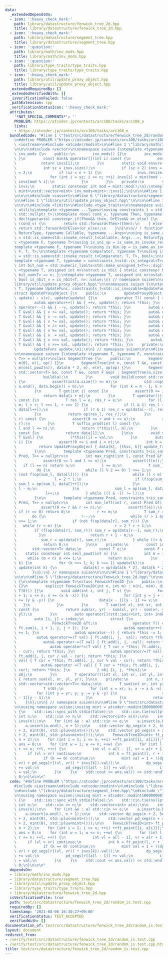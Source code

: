 ```yaml
---
data:
  _extendedDependsOn:
  - icon: ':heavy_check_mark:'
    path: library/datastructure/fenwick_tree_2d.hpp
    title: library/datastructure/fenwick_tree_2d.hpp
  - icon: ':heavy_check_mark:'
    path: library/datastructure/segment_tree.hpp
    title: library/datastructure/segment_tree.hpp
  - icon: ':question:'
    path: library/math/inv_mods.hpp
    title: library/math/inv_mods.hpp
  - icon: ':question:'
    path: library/type_traits/type_traits.hpp
    title: library/type_traits/type_traits.hpp
  - icon: ':heavy_check_mark:'
    path: library/util/update_proxy_object.hpp
    title: library/util/update_proxy_object.hpp
  _extendedRequiredBy: []
  _extendedVerifiedWith: []
  _isVerificationFailed: false
  _pathExtension: cpp
  _verificationStatusIcon: ':heavy_check_mark:'
  attributes:
    '*NOT_SPECIAL_COMMENTS*': ''
    PROBLEM: https://atcoder.jp/contests/arc108/tasks/arc108_e
    links:
    - https://atcoder.jp/contests/arc108/tasks/arc108_e
  bundledCode: "#line 1 \"test/src/datastructure/fenwick_tree_2d/random_is.test.cpp\"\
    \n#define PROBLEM \"https://atcoder.jp/contests/arc108/tasks/arc108_e\"\n\n#include\
    \ <iostream>\n#include <atcoder/modint>\n\n#line 1 \"library/math/inv_mods.hpp\"\
    \n\n\n\n#include <vector>\n\nnamespace suisen {\ntemplate <typename mint>\nclass\
    \ inv_mods {\n    public:\n        inv_mods() {}\n        inv_mods(int n) { ensure(n);\
    \ }\n        const mint& operator[](int i) const {\n            ensure(i);\n \
    \           return invs[i];\n        }\n        static void ensure(int n) {\n\
    \            int sz = invs.size();\n            if (sz < 2) invs = {0, 1}, sz\
    \ = 2;\n            if (sz < n + 1) {\n                invs.resize(n + 1);\n \
    \               for (int i = sz; i <= n; ++i) invs[i] = mint(mod - mod / i) *\
    \ invs[mod % i];\n            }\n        }\n    private:\n        static std::vector<mint>\
    \ invs;\n        static constexpr int mod = mint::mod();\n};\ntemplate <typename\
    \ mint>\nstd::vector<mint> inv_mods<mint>::invs{};\n}\n\n\n#line 1 \"library/datastructure/segment_tree.hpp\"\
    \n\n\n\n#include <cassert>\n#line 6 \"library/datastructure/segment_tree.hpp\"\
    \n\n#line 1 \"library/util/update_proxy_object.hpp\"\n\n\n\n#line 1 \"library/type_traits/type_traits.hpp\"\
    \n\n\n\n#include <limits>\n#include <type_traits>\n\nnamespace suisen {\n// !\
    \ utility\ntemplate <typename ...Types>\nusing constraints_t = std::enable_if_t<std::conjunction_v<Types...>,\
    \ std::nullptr_t>;\ntemplate <bool cond_v, typename Then, typename OrElse>\nconstexpr\
    \ decltype(auto) constexpr_if(Then&& then, OrElse&& or_else) {\n    if constexpr\
    \ (cond_v) {\n        return std::forward<Then>(then);\n    } else {\n       \
    \ return std::forward<OrElse>(or_else);\n    }\n}\n\n// ! function\ntemplate <typename\
    \ ReturnType, typename Callable, typename ...Args>\nusing is_same_as_invoke_result\
    \ = std::is_same<std::invoke_result_t<Callable, Args...>, ReturnType>;\ntemplate\
    \ <typename F, typename T>\nusing is_uni_op = is_same_as_invoke_result<T, F, T>;\n\
    template <typename F, typename T>\nusing is_bin_op = is_same_as_invoke_result<T,\
    \ F, T, T>;\n\ntemplate <typename Comparator, typename T>\nusing is_comparator\
    \ = std::is_same<std::invoke_result_t<Comparator, T, T>, bool>;\n\n// ! integral\n\
    template <typename T, typename = constraints_t<std::is_integral<T>>>\nconstexpr\
    \ int bit_num = std::numeric_limits<std::make_unsigned_t<T>>::digits;\ntemplate\
    \ <typename T, unsigned int n>\nstruct is_nbit { static constexpr bool value =\
    \ bit_num<T> == n; };\ntemplate <typename T, unsigned int n>\nstatic constexpr\
    \ bool is_nbit_v = is_nbit<T, n>::value;\n} // namespace suisen\n\n\n#line 5 \"\
    library/util/update_proxy_object.hpp\"\n\nnamespace suisen {\n\ntemplate <typename\
    \ T, typename UpdateFunc, constraints_t<std::is_invocable<UpdateFunc>> = nullptr>\n\
    struct UpdateProxyObject {\n    public:\n        UpdateProxyObject(T &v, UpdateFunc\
    \ update) : v(v), update(update) {}\n        operator T() const { return v; }\n\
    \        auto& operator++() && { ++v, update(); return *this; }\n        auto&\
    \ operator--() && { --v, update(); return *this; }\n        auto& operator+=(const\
    \ T &val) && { v += val, update(); return *this; }\n        auto& operator-=(const\
    \ T &val) && { v -= val, update(); return *this; }\n        auto& operator*=(const\
    \ T &val) && { v *= val, update(); return *this; }\n        auto& operator/=(const\
    \ T &val) && { v /= val, update(); return *this; }\n        auto& operator%=(const\
    \ T &val) && { v %= val, update(); return *this; }\n        auto& operator =(const\
    \ T &val) && { v  = val, update(); return *this; }\n        auto& operator<<=(const\
    \ T &val) && { v <<= val, update(); return *this; }\n        auto& operator>>=(const\
    \ T &val) && { v >>= val, update(); return *this; }\n    private:\n        T &v;\n\
    \        UpdateFunc update;\n};\n\n} // namespace suisen\n\n\n#line 8 \"library/datastructure/segment_tree.hpp\"\
    \n\nnamespace suisen {\ntemplate <typename T, typename F, constraints_t<is_bin_op<F,\
    \ T>> = nullptr>\nclass SegmentTree {\n    public:\n        SegmentTree() : n(0),\
    \ m(0), e(), op() {}\n        SegmentTree(int n, const T &e, const F &op) : n(n),\
    \ m(ceil_pow2(n)), data(m * 2, e), e(e), op(op) {}\n        SegmentTree(const\
    \ std::vector<T> &a, const T &e, const F &op) : SegmentTree(a.size(), e, op) {\n\
    \            build(a);\n        }\n        void build(const std::vector<T> &a)\
    \ {\n            assert(int(a.size()) <= m);\n            std::copy(a.begin(),\
    \ a.end(), data.begin() + m);\n            for (int k = m - 1; k > 0; --k) update(k);\n\
    \        }\n        T get(int i) const {\n            assert(0 <= i and i < n);\n\
    \            return data[i + m];\n        }\n        T operator()(int l, int r)\
    \ const {\n            T res_l = e, res_r = e;\n            for (l += m, r +=\
    \ m; l < r; l >>= 1, r >>= 1) {\n                if (l & 1) res_l = op(res_l,\
    \ data[l++]);\n                if (r & 1) res_r = op(data[--r], res_r);\n    \
    \        }\n            return op(res_l, res_r);\n        }\n        T prefix_prod(int\
    \ r) const {\n            assert(0 <= r and r <= n);\n            return (*this)(0,\
    \ r);\n        }\n        T suffix_prod(int l) const {\n            assert(0 <=\
    \ l and l <= n);\n            return (*this)(l, m);\n        }\n        T all_prod()\
    \ const {\n            return data[1];\n        }\n\n        void set(int i, const\
    \ T &val) {\n            (*this)[i] = val;\n        }\n        auto operator[](int\
    \ i) {\n            assert(0 <= i and i < n);\n            int k = i + m;\n  \
    \          return UpdateProxyObject { data[k], [this, k]{ update_from(k); } };\n\
    \        }\n\n        template <typename Pred, constraints_t<is_same_as_invoke_result<bool,\
    \ Pred, T>> = nullptr>\n        int max_right(int l, const Pred &f) const {\n\
    \            assert(0 <= l and l <= n);\n            assert(f(e));\n         \
    \   if (l == n) return n;\n            l += m;\n            T sum_l = e;\n   \
    \         do {\n                while (l % 2 == 0) l >>= 1;\n                if\
    \ (not f(op(sum_l, data[l]))) {\n                    while (l < m) {\n       \
    \                 l = 2 * l;\n                        if (f(op(sum_l, data[l])))\
    \ sum_l = op(sum_l, data[l++]);\n                    }\n                    return\
    \ l - m;\n                }\n                sum_l = op(sum_l, data[l]);\n   \
    \             l++;\n            } while ((l & -l) != l);\n            return n;\n\
    \        }\n\n        template <typename Pred, constraints_t<is_same_as_invoke_result<bool,\
    \ Pred, T>> = nullptr>\n        int min_left(int r, const Pred &f) const {\n \
    \           assert(0 <= r && r <= n);\n            assert(f(e));\n           \
    \ if (r == 0) return 0;\n            r += m;\n            T sum_r = e;\n     \
    \       do {\n                r--;\n                while (r > 1 && (r % 2)) r\
    \ >>= 1;\n                if (not f(op(data[r], sum_r))) {\n                 \
    \   while (r < m) {\n                        r = 2 * r + 1;\n                \
    \        if (f(op(data[r], sum_r))) sum_r = op(data[r--], sum_r);\n          \
    \          }\n                    return r + 1 - m;\n                }\n     \
    \           sum_r = op(data[r], sum_r);\n            } while ((r & -r) != r);\n\
    \            return 0;\n        }\n\n    private:\n        const int n, m;\n \
    \       std::vector<T> data;\n        const T e;\n        const F op;\n\n    \
    \    static constexpr int ceil_pow2(int n) {\n            int m = 1;\n       \
    \     while (m < n) m <<= 1;\n            return m;\n        }\n        void update_from(int\
    \ k) {\n            for (k >>= 1; k; k >>= 1) update(k);\n        }\n        void\
    \ update(int k) {\n            data[k] = op(data[k * 2], data[k * 2 + 1]);\n \
    \       }\n};\n} // namespace suisen\n\n\n\n#line 1 \"library/datastructure/fenwick_tree_2d.hpp\"\
    \n\n\n\n#line 5 \"library/datastructure/fenwick_tree_2d.hpp\"\n\nnamespace suisen\
    \ {\n\ntemplate <typename T>\nclass FenwickTree2D {\n    public:\n        FenwickTree2D()\
    \ {}\n        explicit FenwickTree2D(int n, int m) : n(n), m(m), data(n, std::vector<T>(m,\
    \ T(0))) {}\n        void add(int i, int j, T v) {\n            for (int x = i\
    \ + 1; x <= n; x += (x & -x)) {\n                for (int y = j + 1; y <= m; y\
    \ += (y & -y)) {\n                    data[x - 1][y - 1] += v;\n             \
    \   }\n            }\n        }\n        T sum(int xl, int xr, int yl, int yr)\
    \ const {\n            return sum(xr, yr) - sum(xl, yr) - sum(xr, yl) + sum(xl,\
    \ yl);\n        }\n        auto operator[](std::pair<int, int> index) {\n    \
    \        auto [i, j] = index;\n            struct {\n                int i, j;\n\
    \                FenwickTree2D &ft;\n                operator T() const { return\
    \ ft.sum(i, i + 1, j, j + 1); }\n                auto& operator++() { return *this\
    \ += 1; }\n                auto& operator--() { return *this -= 1; }\n       \
    \         auto& operator+=(T val) { ft.add(i, j,  val); return *this; }\n    \
    \            auto& operator-=(T val) { ft.add(i, j, -val); return *this; }\n \
    \               auto& operator*=(T val) { T cur = *this; ft.add(i, j, cur * val\
    \ - cur); return *this; }\n                auto& operator/=(T val) { T cur = *this;\
    \ ft.add(i, j, cur / val - cur); return *this; }\n                auto& operator%=(T\
    \ val) { T cur = *this; ft.add(i, j, cur % val - cur); return *this; }\n     \
    \           auto& operator =(T val) { T cur = *this; ft.add(i, j,       val -\
    \ cur); return *this; }\n            } obj {i, j, *this};\n            return\
    \ obj;\n        }\n        T operator()(int xl, int xr, int yl, int yr) const\
    \ { return sum(xl, xr, yl, yr); }\n\n    private:\n        int n, m;\n       \
    \ std::vector<std::vector<T>> data;\n\n        T sum(int xr, int yr) const {\n\
    \            T s(0);\n            for (int x = xr; x; x -= x & -x) {\n       \
    \         for (int y = yr; y; y -= y & -y) {\n                    s += data[x\
    \ - 1][y - 1];\n                }\n            }\n            return s;\n    \
    \    }\n};\n\n} // namespace suisen\n\n\n#line 9 \"test/src/datastructure/fenwick_tree_2d/random_is.test.cpp\"\
    \n\nusing namespace suisen;\nusing mint = atcoder::modint1000000007;\n\nint main()\
    \ {\n    std::ios::sync_with_stdio(false);\n    std::cin.tie(nullptr);\n\n   \
    \ int n;\n    std::cin >> n;\n    std::vector<int> a(n);\n\n    inv_mods<mint>\
    \ invs(n);\n\n    for (int &e : a) std::cin >> e;\n    a.insert(a.begin(), 0);\n\
    \    a.insert(a.end(), n + 1);\n\n    std::vector dp_segs(n + 2, SegmentTree(n\
    \ + 2, mint(0), std::plus<mint>()));\n    std::vector pd_segs(n + 2, SegmentTree(n\
    \ + 2, mint(0), std::plus<mint>()));\n\n    FenwickTree2D<int> ft_point(n + 2,\
    \ n + 2);\n    for (int i = 1; i <= n; ++i) ++ft_point[{i, a[i]}];\n\n    mint\
    \ ans = 0;\n    for (int w = 1; w <= n; ++w) {\n        for (int l = 1, r = w;\
    \ r <= n; ++l, ++r) {\n            int vl = a[l - 1], vr = a[r + 1];\n       \
    \     if (vl > vr) continue;\n            int k = ft_point(l, r + 1, vl, vr);\n\
    \            if (k == 0) continue;\n            mint val = 1 + ((dp_segs[l](vl,\
    \ vr) + pd_segs[r](vl, vr)) * invs[k]).val();\n            dp_segs[l][a[r + 1]]\
    \ += val;\n            pd_segs[r][a[l - 1]] += val;\n            if (w == n) ans\
    \ = val;\n        }\n    }\n    std::cout << ans.val() << std::endl;\n    return\
    \ 0;\n}\n\n\n"
  code: "#define PROBLEM \"https://atcoder.jp/contests/arc108/tasks/arc108_e\"\n\n\
    #include <iostream>\n#include <atcoder/modint>\n\n#include \"library/math/inv_mods.hpp\"\
    \n#include \"library/datastructure/segment_tree.hpp\"\n#include \"library/datastructure/fenwick_tree_2d.hpp\"\
    \n\nusing namespace suisen;\nusing mint = atcoder::modint1000000007;\n\nint main()\
    \ {\n    std::ios::sync_with_stdio(false);\n    std::cin.tie(nullptr);\n\n   \
    \ int n;\n    std::cin >> n;\n    std::vector<int> a(n);\n\n    inv_mods<mint>\
    \ invs(n);\n\n    for (int &e : a) std::cin >> e;\n    a.insert(a.begin(), 0);\n\
    \    a.insert(a.end(), n + 1);\n\n    std::vector dp_segs(n + 2, SegmentTree(n\
    \ + 2, mint(0), std::plus<mint>()));\n    std::vector pd_segs(n + 2, SegmentTree(n\
    \ + 2, mint(0), std::plus<mint>()));\n\n    FenwickTree2D<int> ft_point(n + 2,\
    \ n + 2);\n    for (int i = 1; i <= n; ++i) ++ft_point[{i, a[i]}];\n\n    mint\
    \ ans = 0;\n    for (int w = 1; w <= n; ++w) {\n        for (int l = 1, r = w;\
    \ r <= n; ++l, ++r) {\n            int vl = a[l - 1], vr = a[r + 1];\n       \
    \     if (vl > vr) continue;\n            int k = ft_point(l, r + 1, vl, vr);\n\
    \            if (k == 0) continue;\n            mint val = 1 + ((dp_segs[l](vl,\
    \ vr) + pd_segs[r](vl, vr)) * invs[k]).val();\n            dp_segs[l][a[r + 1]]\
    \ += val;\n            pd_segs[r][a[l - 1]] += val;\n            if (w == n) ans\
    \ = val;\n        }\n    }\n    std::cout << ans.val() << std::endl;\n    return\
    \ 0;\n}\n\n\n"
  dependsOn:
  - library/math/inv_mods.hpp
  - library/datastructure/segment_tree.hpp
  - library/util/update_proxy_object.hpp
  - library/type_traits/type_traits.hpp
  - library/datastructure/fenwick_tree_2d.hpp
  isVerificationFile: true
  path: test/src/datastructure/fenwick_tree_2d/random_is.test.cpp
  requiredBy: []
  timestamp: '2021-08-06 16:30:27+09:00'
  verificationStatus: TEST_ACCEPTED
  verifiedWith: []
documentation_of: test/src/datastructure/fenwick_tree_2d/random_is.test.cpp
layout: document
redirect_from:
- /verify/test/src/datastructure/fenwick_tree_2d/random_is.test.cpp
- /verify/test/src/datastructure/fenwick_tree_2d/random_is.test.cpp.html
title: test/src/datastructure/fenwick_tree_2d/random_is.test.cpp
---
```

